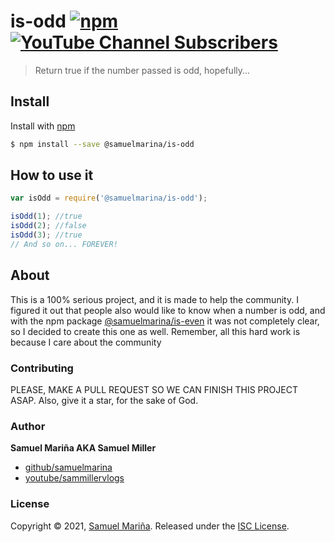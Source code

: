 # is-odd [![npm](https://img.shields.io/npm/v/@samuelmarina/is-odd?style=plastic)](https://www.npmjs.com/package/@samuelmarina/is-odd) [![YouTube Channel Subscribers](https://img.shields.io/youtube/channel/subscribers/UCJKYubtV1bfbhS-SxTm9Z1A?style=social)](https://youtube.com/sammillervlogs)
> Return true if the number passed is odd, hopefully...

## Install
Install with [npm](https://www.npmjs.com/)
```sh
$ npm install --save @samuelmarina/is-odd
```

## How to use it
```js
var isOdd = require('@samuelmarina/is-odd');

isOdd(1); //true
isOdd(2); //false
isOdd(3); //true
// And so on... FOREVER!
```
## About
This is a 100% serious project, and it is made to help the community. I figured it out that people also would like to know when a number is odd, and with the npm package [@samuelmarina/is-even](https://www.npmjs.com/package/@samuelmarina/is-even) it was not completely clear, so I decided to create this one as well. Remember, all this hard work is because I care about the community

### Contributing
PLEASE, MAKE A PULL REQUEST SO WE CAN FINISH THIS PROJECT ASAP. Also, give it a star, for the sake of God.

### Author
**Samuel Mariña AKA Samuel Miller**
* [github/samuelmarina](https://github.com/samuelmarina)
* [youtube/sammillervlogs](https://youtube.com/sammillervlogs)

### License
Copyright © 2021, [Samuel Mariña](https://github.com/samuelmarina).
Released under the [ISC License](LICENSE).
